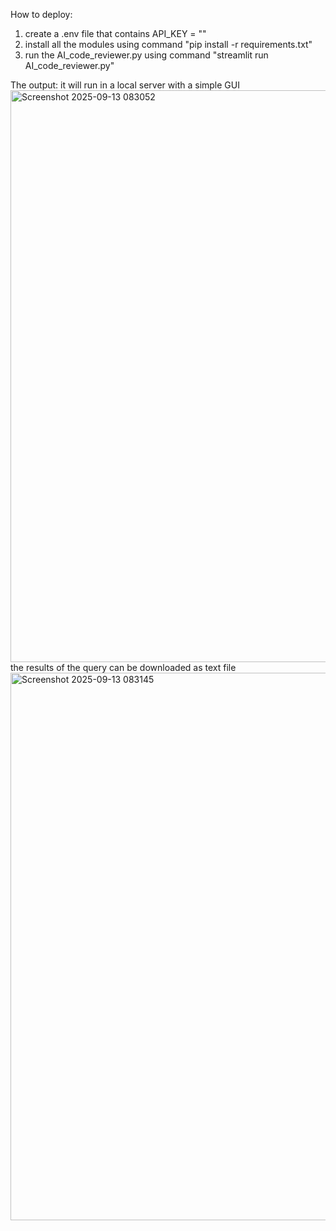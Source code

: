 How to deploy:
  1. create a .env file that contains API_KEY = "<your gemini api key>"
  2. install all the modules using command "pip install -r requirements.txt"
  3. run the AI_code_reviewer.py using command "streamlit run AI_code_reviewer.py"

The output:
it will run in a local server with a simple GUI
<img width="1182" height="915" alt="Screenshot 2025-09-13 083052" src="https://github.com/user-attachments/assets/e8bed8fb-e8f7-49df-9501-dbb7d220d7aa" />
the results of the query can be downloaded as text file
<img width="1182" height="876" alt="Screenshot 2025-09-13 083145" src="https://github.com/user-attachments/assets/1eaf26f0-c4c1-4852-8ee3-6a71cecd89ee" />
